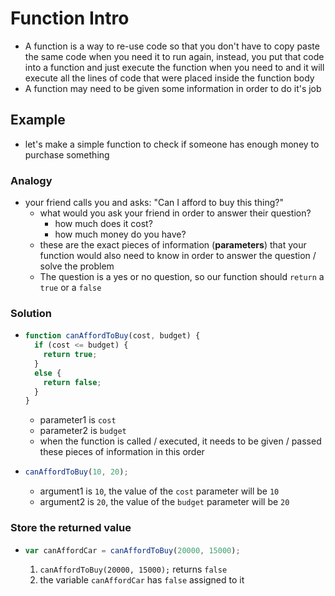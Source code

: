# Function Intro

- A function is a way to re-use code so that you don't have to copy paste the same code when you need it to run again, instead, you put that code into a function and just execute the function when you need to and it will execute all the lines of code that were placed inside the function body
- A function may need to be given some information in order to do it's job

## Example

- let's make a simple function to check if someone has enough money to purchase something

### Analogy

- your friend calls you and asks: "Can I afford to buy this thing?"
  - what would you ask your friend in order to answer their question?
    - how much does it cost?
    - how much money do you have?
  - these are the exact pieces of information (**parameters**) that your function would also need to know in order to answer the question / solve the problem
  - The question is a yes or no question, so our function should `return` a `true` or a `false`

### Solution

- ``` js
  function canAffordToBuy(cost, budget) {
    if (cost <= budget) {
      return true;
    }
    else {
      return false;
    }
  }
    ```

  - parameter1 is `cost`
  - parameter2 is `budget`
  - when the function is called / executed, it needs to be given / passed these pieces of information in this order

- ``` js
  canAffordToBuy(10, 20);
    ```

  - argument1 is `10`, the value of the `cost` parameter will be `10`
  - argument2 is `20`, the value of the `budget` parameter will be `20`

### Store the returned value

- ``` js
  var canAffordCar = canAffordToBuy(20000, 15000);
    ```

  1. `canAffordToBuy(20000, 15000);` returns `false`
  2. the variable `canAffordCar` has `false` assigned to it
